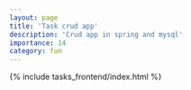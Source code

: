 ```yaml
---
layout: page
title: 'Task crud app'
description: 'Crud app in spring and mysql'
importance: 14
category: fun
---
```


{% include tasks_frontend/index.html %}
